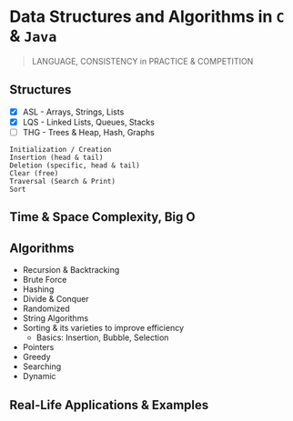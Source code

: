 # Data Structures and Algorithms in `C` & `Java`

> LANGUAGE, CONSISTENCY in PRACTICE & COMPETITION

## Structures 
- [x] ASL - Arrays, Strings, Lists
- [x] LQS - Linked Lists, Queues, Stacks
- [ ] THG - Trees & Heap, Hash, Graphs 
```
Initialization / Creation 
Insertion (head & tail)
Deletion (specific, head & tail)
Clear (free)
Traversal (Search & Print)
Sort
```

## Time & Space Complexity, Big O

## Algorithms
- Recursion & Backtracking
- Brute Force
- Hashing
- Divide & Conquer
- Randomized
- String Algorithms
- Sorting & its varieties to improve efficiency
    - Basics: Insertion, Bubble, Selection
- Pointers
- Greedy
- Searching
- Dynamic

## Real-Life Applications & Examples 
